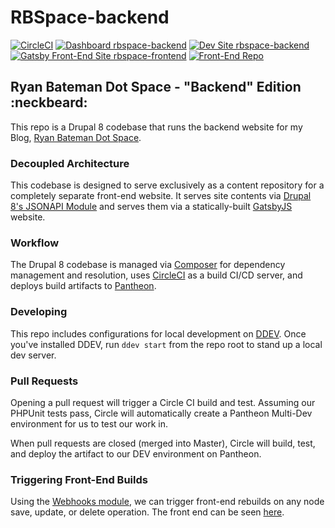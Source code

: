 # RBSpace-backend

[![CircleCI](https://circleci.com/gh/porkloin/rbspace-backend.svg?style=shield)](https://circleci.com/gh/porkloin/rbspace-backend)
[![Dashboard rbspace-backend](https://img.shields.io/badge/dashboard-rbspace_backend-yellow.svg)](https://dashboard.pantheon.io/sites/599d51e8-07e0-4a90-b7ed-f88f1f66b635#dev/code)
[![Dev Site rbspace-backend](https://img.shields.io/badge/site-rbspace_backend-blue.svg)](http://dev-rbspace-backend.pantheonsite.io/)
[![Gatsby Front-End Site rbspace-frontend](https://img.shields.io/badge/site-rbspace_frontend-red.svg)](http://www.ryanbateman.space/)
[![Front-End Repo](https://img.shields.io/badge/site-Front_End_Repo-orange.svg)](http://www.github.com/porkloin/rbspace-frontend)

## Ryan Bateman Dot Space - "Backend" Edition :neckbeard:

This repo is a Drupal 8 codebase that runs the backend website for my Blog, [Ryan Bateman Dot Space](http://www.ryanbateman.space).

### Decoupled Architecture

This codebase is designed to serve exclusively as a content repository for a completely separate front-end website. It serves site contents via [Drupal 8's JSONAPI Module](https://www.drupal.org/project/jsonapi) and serves them via a statically-built [GatsbyJS](http://gatsbyjs.org/) website.

### Workflow

The Drupal 8 codebase is managed via [Composer](http://getcomposer.org) for dependency management and resolution, uses [CircleCI](http://circleci.com/) as a build CI/CD server, and deploys build artifacts to [Pantheon](https://pantheon.io/).

### Developing

This repo includes configurations for local development on [DDEV](http://ddev.readthedocs.io/). Once you've installed DDEV, run `ddev start` from the repo root to stand up a local dev server.

### Pull Requests

Opening a pull request will trigger a Circle CI build and test. Assuming our PHPUnit tests pass, Circle will automatically create a Pantheon Multi-Dev environment for us to test our work in.

When pull requests are closed (merged into Master), Circle will build, test, and deploy the artifact to our DEV environment on Pantheon.

### Triggering Front-End Builds

Using the [Webhooks module](https://www.drupal.org/project/webhooks), we can trigger front-end rebuilds on any node save, update, or delete operation. The front end can be seen [here](http://www.ryanbateman.space).